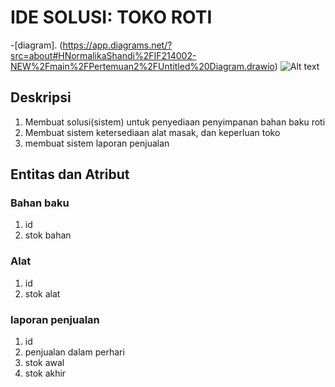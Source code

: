 # IDE SOLUSI: TOKO ROTI
-[diagram]. (https://app.diagrams.net/?src=about#HNormalikaShandi%2FIF214002-NEW%2Fmain%2FPertemuan2%2FUntitled%20Diagram.drawio)
![Alt text](/relative/path/to/img.jpg?raw=true "Optional Title")

## Deskripsi
1. Membuat solusi(sistem) untuk penyediaan penyimpanan bahan baku roti
2. Membuat sistem ketersediaan alat masak, dan keperluan toko 
3. membuat sistem laporan penjualan

## Entitas dan Atribut
### Bahan baku
1. id
2. stok bahan

### Alat
1. id
2. stok alat

### laporan penjualan
1. id
2. penjualan dalam perhari
3. stok awal
4. stok akhir
